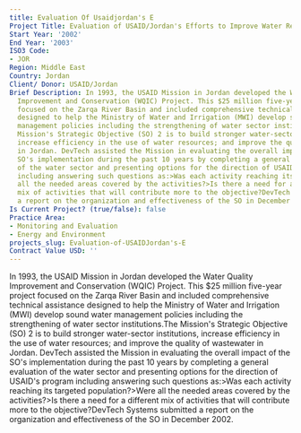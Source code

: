 ```yaml
---
title: Evaluation Of Usaidjordan's E
Project Title: Evaluation of USAID/Jordan's Efforts to Improve Water Resources Management
Start Year: '2002'
End Year: '2003'
ISO3 Code:
- JOR
Region: Middle East
Country: Jordan
Client/ Donor: USAID/Jordan
Brief Description: In 1993, the USAID Mission in Jordan developed the Water Quality
  Improvement and Conservation (WQIC) Project. This $25 million five-year project
  focused on the Zarqa River Basin and included comprehensive technical assistance
  designed to help the Ministry of Water and Irrigation (MWI) develop sound water
  management policies including the strengthening of water sector institutions.The
  Mission's Strategic Objective (SO) 2 is to build stronger water-sector institutions,
  increase efficiency in the use of water resources; and improve the quality of wastewater
  in Jordan. DevTech assisted the Mission in evaluating the overall impact of the
  SO's implementation during the past 10 years by completing a general evaluation
  of the water sector and presenting options for the direction of USAID's program
  including answering such questions as:>Was each activity reaching its targeted population?>Were
  all the needed areas covered by the activities?>Is there a need for a different
  mix of activities that will contribute more to the objective?DevTech Systems submitted
  a report on the organization and effectiveness of the SO in December 2002.
Is Current Project? (true/false): false
Practice Area:
- Monitoring and Evaluation
- Energy and Environment
projects_slug: Evaluation-of-USAIDJordan's-E
Contract Value USD: ''
---
```


In 1993, the USAID Mission in Jordan developed the Water Quality Improvement and Conservation (WQIC) Project. This $25 million five-year project focused on the Zarqa River Basin and included comprehensive technical assistance designed to help the Ministry of Water and Irrigation (MWI) develop sound water management policies including the strengthening of water sector institutions.The Mission's Strategic Objective (SO) 2 is to build stronger water-sector institutions, increase efficiency in the use of water resources; and improve the quality of wastewater in Jordan. DevTech assisted the Mission in evaluating the overall impact of the SO's implementation during the past 10 years by completing a general evaluation of the water sector and presenting options for the direction of USAID's program including answering such questions as:>Was each activity reaching its targeted population?>Were all the needed areas covered by the activities?>Is there a need for a different mix of activities that will contribute more to the objective?DevTech Systems submitted a report on the organization and effectiveness of the SO in December 2002.